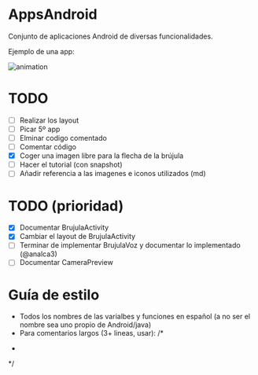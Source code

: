 # AppsAndroid

Conjunto de aplicaciones Android de diversas funcionalidades.

Ejemplo de una app:

![animation](ejemploApp.gif)

# TODO

* [ ] Realizar los layout
* [ ] Picar 5º app 
* [ ] Elminar codigo comentado
* [ ] Comentar código
* [x] Coger una imagen libre para la flecha de la brújula
* [ ] Hacer el tutorial (con snapshot)
* [ ] Añadir referencia a las imagenes e iconos utilizados (md)

# TODO (prioridad)

* [x] Documentar BrujulaActivity
* [x] Cambiar el layout de BrujulaActivity
* [ ] Terminar de implementar BrujulaVoz y documentar lo implementado (@analca3)
* [ ] Documentar CameraPreview

# Guía de estilo

- Todos los nombres de las varialbes y funciones en español (a no ser el nombre sea uno propio de Android/java)
- Para comentarios largos (3+ lineas, usar):
/*
 *
 */

